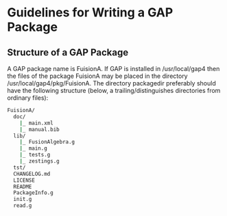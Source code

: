 # Guidelines for Writing a GAP Package

## Structure of a GAP Package

A GAP package name is FuisionA. If GAP is installed in /usr/local/gap4 then the files of the package FuisionA may be placed in the directory /usr/local/gap4/pkg/FuisionA. The directory packagedir preferably should have the following structure (below, a trailing/distinguishes directories from ordinary files):

```cmd
FuisionA/
  doc/
    |_ main.xml
    |_ manual.bib
  lib/
    |_ FusionAlgebra.g
    |_ main.g
    |_ tests.g
    |_ zestings.g
  tst/
  CHANGELOG.md
  LICENSE
  README
  PackageInfo.g
  init.g
  read.g
```